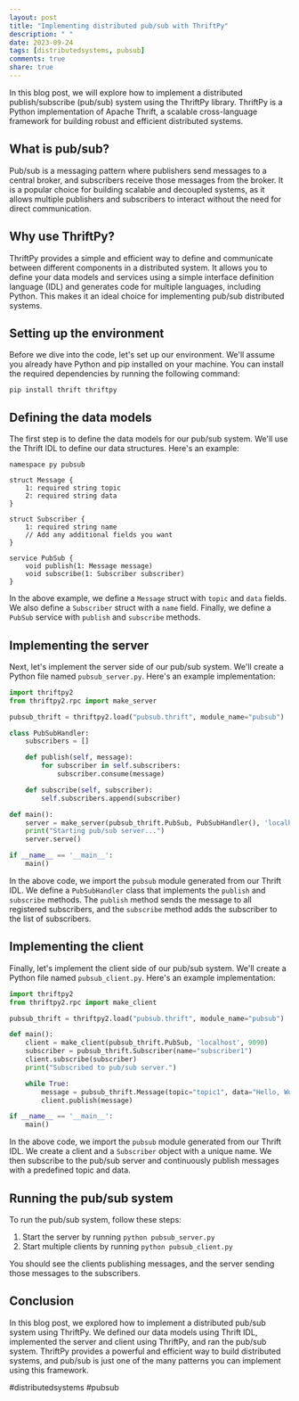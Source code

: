 ```yaml
---
layout: post
title: "Implementing distributed pub/sub with ThriftPy"
description: " "
date: 2023-09-24
tags: [distributedsystems, pubsub]
comments: true
share: true
---
```


In this blog post, we will explore how to implement a distributed publish/subscribe (pub/sub) system using the ThriftPy library. ThriftPy is a Python implementation of Apache Thrift, a scalable cross-language framework for building robust and efficient distributed systems.

## What is pub/sub?

Pub/sub is a messaging pattern where publishers send messages to a central broker, and subscribers receive those messages from the broker. It is a popular choice for building scalable and decoupled systems, as it allows multiple publishers and subscribers to interact without the need for direct communication.

## Why use ThriftPy?

ThriftPy provides a simple and efficient way to define and communicate between different components in a distributed system. It allows you to define your data models and services using a simple interface definition language (IDL) and generates code for multiple languages, including Python. This makes it an ideal choice for implementing pub/sub distributed systems.

## Setting up the environment

Before we dive into the code, let's set up our environment. We'll assume you already have Python and pip installed on your machine. You can install the required dependencies by running the following command:

```shell
pip install thrift thriftpy
```

## Defining the data models

The first step is to define the data models for our pub/sub system. We'll use the Thrift IDL to define our data structures. Here's an example:

```thrift
namespace py pubsub

struct Message {
    1: required string topic
    2: required string data
}

struct Subscriber {
    1: required string name
    // Add any additional fields you want
}

service PubSub {
    void publish(1: Message message)
    void subscribe(1: Subscriber subscriber)
}
```

In the above example, we define a `Message` struct with `topic` and `data` fields. We also define a `Subscriber` struct with a `name` field. Finally, we define a `PubSub` service with `publish` and `subscribe` methods.

## Implementing the server

Next, let's implement the server side of our pub/sub system. We'll create a Python file named `pubsub_server.py`. Here's an example implementation:

```python
import thriftpy2
from thriftpy2.rpc import make_server

pubsub_thrift = thriftpy2.load("pubsub.thrift", module_name="pubsub")

class PubSubHandler:
    subscribers = []

    def publish(self, message):
        for subscriber in self.subscribers:
            subscriber.consume(message)

    def subscribe(self, subscriber):
        self.subscribers.append(subscriber)

def main():
    server = make_server(pubsub_thrift.PubSub, PubSubHandler(), 'localhost', 9090)
    print("Starting pub/sub server...")
    server.serve()

if __name__ == '__main__':
    main()
```

In the above code, we import the `pubsub` module generated from our Thrift IDL. We define a `PubSubHandler` class that implements the `publish` and `subscribe` methods. The `publish` method sends the message to all registered subscribers, and the `subscribe` method adds the subscriber to the list of subscribers.

## Implementing the client

Finally, let's implement the client side of our pub/sub system. We'll create a Python file named `pubsub_client.py`. Here's an example implementation:

```python
import thriftpy2
from thriftpy2.rpc import make_client

pubsub_thrift = thriftpy2.load("pubsub.thrift", module_name="pubsub")

def main():
    client = make_client(pubsub_thrift.PubSub, 'localhost', 9090)
    subscriber = pubsub_thrift.Subscriber(name="subscriber1")
    client.subscribe(subscriber)
    print("Subscribed to pub/sub server.")

    while True:
        message = pubsub_thrift.Message(topic="topic1", data="Hello, World!")
        client.publish(message)

if __name__ == '__main__':
    main()
```

In the above code, we import the `pubsub` module generated from our Thrift IDL. We create a client and a `Subscriber` object with a unique name. We then subscribe to the pub/sub server and continuously publish messages with a predefined topic and data.

## Running the pub/sub system

To run the pub/sub system, follow these steps:

1. Start the server by running `python pubsub_server.py`
2. Start multiple clients by running `python pubsub_client.py`

You should see the clients publishing messages, and the server sending those messages to the subscribers.

## Conclusion

In this blog post, we explored how to implement a distributed pub/sub system using ThriftPy. We defined our data models using Thrift IDL, implemented the server and client using ThriftPy, and ran the pub/sub system. ThriftPy provides a powerful and efficient way to build distributed systems, and pub/sub is just one of the many patterns you can implement using this framework. 

#distributedsystems #pubsub